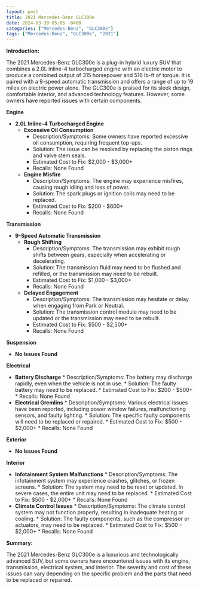 ```yaml
---
layout: post
title: 2021 Mercedes-Benz GLC300e
date: 2024-03-30 05:05 -0400
categories: ["Mercedes-Benz", "GLC300e"]
tags: ["Mercedes-Benz", "GLC300e", "2021"]
---
```

**Introduction:**

The 2021 Mercedes-Benz GLC300e is a plug-in hybrid luxury SUV that combines a 2.0L inline-4 turbocharged engine with an electric motor to produce a combined output of 315 horsepower and 516 lb-ft of torque. It is paired with a 9-speed automatic transmission and offers a range of up to 19 miles on electric power alone. The GLC300e is praised for its sleek design, comfortable interior, and advanced technology features. However, some owners have reported issues with certain components.

**Engine**

* **2.0L Inline-4 Turbocharged Engine**
    * **Excessive Oil Consumption**
        * Description/Symptoms: Some owners have reported excessive oil consumption, requiring frequent top-ups.
        * Solution: The issue can be resolved by replacing the piston rings and valve stem seals.
        * Estimated Cost to Fix: $2,000 - $3,000+
        * Recalls: None Found
    * **Engine Misfire**
        * Description/Symptoms: The engine may experience misfires, causing rough idling and loss of power.
        * Solution: The spark plugs or ignition coils may need to be replaced.
        * Estimated Cost to Fix: $200 - $600+
        * Recalls: None Found

**Transmission**

* **9-Speed Automatic Transmission**
    * **Rough Shifting**
        * Description/Symptoms: The transmission may exhibit rough shifts between gears, especially when accelerating or decelerating.
        * Solution: The transmission fluid may need to be flushed and refilled, or the transmission may need to be rebuilt.
        * Estimated Cost to Fix: $1,000 - $3,000+
        * Recalls: None Found
    * **Delayed Engagement**
        * Description/Symptoms: The transmission may hesitate or delay when engaging from Park or Neutral.
        * Solution: The transmission control module may need to be updated or the transmission may need to be rebuilt.
        * Estimated Cost to Fix: $500 - $2,500+
        * Recalls: None Found

**Suspension**

* **No Issues Found**

**Electrical**

* **Battery Discharge**
        * Description/Symptoms: The battery may discharge rapidly, even when the vehicle is not in use.
        * Solution: The faulty battery may need to be replaced.
        * Estimated Cost to Fix: $200 - $500+
        * Recalls: None Found
* **Electrical Gremlins**
        * Description/Symptoms: Various electrical issues have been reported, including power window failures, malfunctioning sensors, and faulty lighting.
        * Solution: The specific faulty components will need to be replaced or repaired.
        * Estimated Cost to Fix: $500 - $2,000+
        * Recalls: None Found

**Exterior**

* **No Issues Found**

**Interior**

* **Infotainment System Malfunctions**
        * Description/Symptoms: The infotainment system may experience crashes, glitches, or frozen screens.
        * Solution: The system may need to be reset or updated. In severe cases, the entire unit may need to be replaced.
        * Estimated Cost to Fix: $500 - $2,000+
        * Recalls: None Found
* **Climate Control Issues**
        * Description/Symptoms: The climate control system may not function properly, resulting in inadequate heating or cooling.
        * Solution: The faulty components, such as the compressor or actuators, may need to be replaced.
        * Estimated Cost to Fix: $500 - $2,000+
        * Recalls: None Found

**Summary:**

The 2021 Mercedes-Benz GLC300e is a luxurious and technologically advanced SUV, but some owners have encountered issues with its engine, transmission, electrical system, and interior. The severity and cost of these issues can vary depending on the specific problem and the parts that need to be replaced or repaired.
